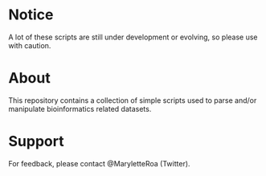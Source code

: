 # Notice
A lot of these scripts are still under development or evolving, so please use with caution.

# About
This repository contains a collection of simple scripts used to parse and/or manipulate bioinformatics related datasets.

# Support
For feedback, please contact @MaryletteRoa (Twitter).



